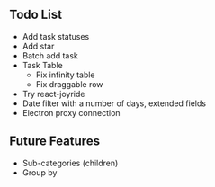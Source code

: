 ## Todo List

* Add task statuses
* Add star
* Batch add task
* Task Table
  * Fix infinity table
  * Fix draggable row
* Try react-joyride
* Date filter with a number of days, extended fields
* Electron proxy connection

## Future Features

* Sub-categories (children)
* Group by
